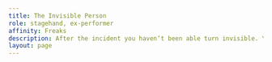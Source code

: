 ```yaml
---
title: The Invisible Person
role: stagehand, ex-performer
affinity: Freaks
description: After the incident you haven’t been able turn invisible. You can do it sometimes, but not on stage in front of an audience, not anymore. You practice so hard every day. You’re sure you can get it back. You have to, you’re nobody without it. Sometimes you are so angry, why did this happen to you? You used to draw in the crowds, now you could just walk out and start a normal life for God’s sake!
layout: page
---
```

